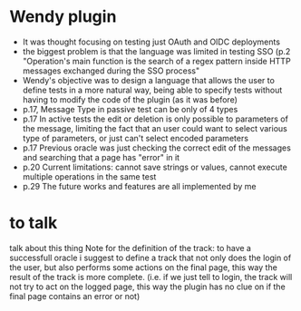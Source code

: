 # Wendy plugin

-   It was thought focusing on testing just OAuth and OIDC deployments
-   the biggest problem is that the language was limited in testing SSO (p.2 "Operation's main function is the search of a regex pattern inside HTTP messages exchanged during the SSO process"
-   Wendy's objective was to design a language that allows the user to define tests in a more natural way, being able to specify tests without having to modify the code of the plugin (as it was before)
-   p.17, Message Type in passive test can be only of 4 types
-   p.17 In active tests the edit or deletion is only possible to parameters of the message, limiting the fact that an user could want to select various type of parameters, or just can't select encoded parameters
-   p.17 Previous oracle was just checking the correct edit of the messages and searching that a page has "error" in it
-   p.20 Current limitations: cannot save strings or values, cannot execute multiple operations in the same test
-   p.29 The future works and features are all implemented by me

# to talk

talk about this thing
Note for the definition of the track: to have a successfull oracle i suggest to define a track that not only does the login of the user, but also performs some actions on the final page, this way the result of the track is more complete. (i.e. if we just tell to login, the track will not try to act on the logged page, this way the plugin has no clue on if the final page contains an error or not)